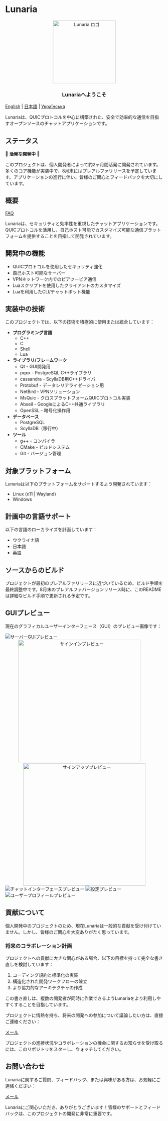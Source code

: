 # Lunaria
<p align="center">
  <img src="./github-pages/images/tenor-nibutani.gif" alt="Lunaria ロゴ" width="200" height="200">
</p>
<h3 align="center">Lunariaへようこそ</h3>

[English](README.md) | [日本語](README_ja.md) | [Українська](README_ua.md)

Lunariaは、QUICプロトコルを中心に構築された、安全で効率的な通信を目指すオープンソースのチャットアプリケーションです。

## ステータス
🚧 **活発な開発中** 🚧

このプロジェクトは、個人開発者によって約2ヶ月間活発に開発されています。多くのコア機能が実装中で、8月末にはプレアルファリリースを予定しています。アプリケーションの進行に伴い、皆様のご関心とフィードバックを大切にしています。

## 概要

[FAQ](docs/FAQ.md)

Lunariaは、セキュリティと効率性を重視したチャットアプリケーションです。QUICプロトコルを活用し、自己ホスト可能でカスタマイズ可能な通信プラットフォームを提供することを目指して開発されています。

## 開発中の機能
- QUICプロトコルを使用したセキュリティ強化
- 自己ホスト可能なサーバー
- VPNネットワーク内でのピアツーピア通信
- Luaスクリプトを使用したクライアントのカスタマイズ
- Luaを利用したCLI/チャットボット機能

## 実装中の技術
このプロジェクトでは、以下の技術を積極的に使用または統合しています：

- **プログラミング言語**
  - C++
  - C
  - Shell
  - Lua
- **ライブラリ/フレームワーク**
  - Qt - GUI開発用
  - pqxx - PostgreSQL C++ライブラリ
  - cassandra - ScyllaDB用C++ドライバ
  - Protobuf - データシリアライゼーション用
  - NetBird - VPNソリューション
  - MsQuic - クロスプラットフォームQUICプロトコル実装
  - Abseil - GoogleによるC++共通ライブラリ
  - OpenSSL - 暗号化操作用
- **データベース**
  - PostgreSQL
  - ScyllaDB（移行中）
- **ツール**
  - g++ - コンパイラ
  - CMake - ビルドシステム
  - Git - バージョン管理

## 対象プラットフォーム
Lunariaは以下のプラットフォームをサポートするよう開発されています：
- Linux (x11 | Wayland)
- Windows

## 計画中の言語サポート
以下の言語のローカライズを計画しています：
- ウクライナ語
- 日本語
- 英語

## ソースからのビルド
プロジェクトが最初のプレアルファリリースに近づいているため、ビルド手順を最終調整中です。8月末のプレアルファバージョンリリース時に、このREADMEは詳細なビルド手順で更新される予定です。

## GUIプレビュー
現在のグラフィカルユーザーインターフェース（GUI）のプレビュー画像です：

<img src="./GUI/Server.png" alt="サーバーGUIプレビュー">

<div align="center">
    <img width=390 src="./GUI/Sign in(1).png" alt="サインインプレビュー">
    &nbsp; &nbsp; &nbsp; &nbsp;
    <img width=390 src="./GUI/Sign up(1).png" alt="サインアッププレビュー">
</div>

<img src="./GUI/Group 56.png" alt="チャットインターフェースプレビュー">
<img src="./GUI/Group 58.png" alt="設定プレビュー">
<img src="./GUI/Group 57.png" alt="ユーザープロフィールプレビュー">

## 貢献について
個人開発中のプロジェクトのため、現在Lunariaは一般的な貢献を受け付けていません。しかし、皆様のご関心を大変ありがたく思っています。

### 将来のコラボレーション計画
プロジェクトへの貢献に大きな関心がある場合、以下の目標を持って完全な書き直しを検討しています：

1. コーディング規約と標準化の実装
2. 構造化された開発ワークフローの確立
3. より協力的なアーキテクチャの作成

この書き直しは、複数の開発者が同時に作業できるようLunariaをより利用しやすくすることを目指しています。

プロジェクトに情熱を持ち、将来の開発への参加について議論したい方は、直接ご連絡ください：

[メール](mailto:akzestia@gmail.com)

プロジェクトの進捗状況やコラボレーションの機会に関するお知らせを受け取るには、このリポジトリをスターし、ウォッチしてください。

## お問い合わせ
Lunariaに関するご質問、フィードバック、または興味がある方は、お気軽にご連絡ください：

[メール](mailto:akzestia@gmail.com)

Lunariaにご関心いただき、ありがとうございます！皆様のサポートとフィードバックは、このプロジェクトの開発に非常に重要です。
